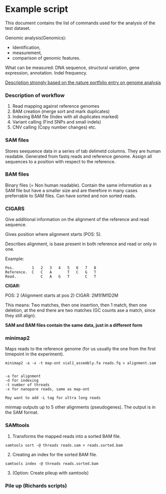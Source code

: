 # Example script

This document contains the list of commands used for the analysis of the test dataset.

Genomic analysis(Genomics):
* Identification,
* measurement,
* comparison of genomic features.

What can be measured: DNA sequence, structural variation, gene expression, annotation. Indel frequency.

[Description strongly based on the nature portfolio entry on genome analysis](https://www.nature.com/subjects/genomic-analysis)

### Description of workflow
1. Read mapping against reference genomes
2. BAM creation (merge sort and mark duplicates)
3. Indexing BAM file (Index with all duplicates marked)
4. Variant calling (Find SNPs and small indels)
5. CNV calling (Copy number changes) etc.

### SAM files
Stores seequence data in a series of tab delimetd columns. They are human readable. Generated from fastq reads and reference genome. Assign all sequences to a position with respect to the reference.

### BAM files
Binary files (= Non human readable). Contain the same information as a SAM file but have a smaller size and are therefore in many cases preferrable to SAM files. Can have sorted and non sorted reads.

### CIGARS
Give additional information on the alignment of the reference and read sequence.

Gives position where alignment starts (POS: 5).

Describes alignment, is base present in both reference and read or only in one.

Example:
```
Pos.        1   2   3   4   5   6   7   8
Reference.  C   C   A       T   C   G   T
Read.           C   A   G   T       C   T
```
**CIGAR:**

POS: 2 (Alignment starts at pos 2)
CIGAR: 2M1I1M1D2M

This means: Two matches, then one insertion, then 1 match, then one deletion, at the end there are two matches (GC counts ase a match, since they still align).

**SAM and BAM files contain the same data, just in a different form**

### minimap2

Maps reads to the reference genome (for us usually the one from the first timepoint in the experiment).

```
minimap2 -a -x -t map-ont vial1_assembly.fa reads.fq > alignment.sam


-a for alignment
-d for indexing
-t number of threads
-x for nanopore reads, same as map-ont
```
`May want to add -L tag for ultra long reads`

minmap outputs up to 5 other alignments (pseudogenes). The output is in the SAM format.

### SAMtools

1. Transforms the mapped reads into a sorted BAM file.

```
samtools sort -@ threads reads.sam > reads.sorted.bam
```

2. Creating an index for the sorted BAM file.

```
samtools index -@ threads reads.sorted.bam
```

3. (Option: Create pileup with samtools)

### Pile up (Richards scripts)



